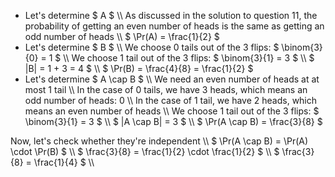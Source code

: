 <ul>
<li> Let's determine $ A $ \\
As discussed in the solution to question 11, the probability of getting an even number of heads is the same as getting an odd number of heads \\
$ \Pr(A) = \frac{1}{2} $
	<li> Let's determine $ B $ \\
	      We choose 0 tails out of the 3 flips: $ \binom{3}{0} = 1 $ \\
	      We choose 1 tail out of the 3 flips: $ \binom{3}{1} = 3 $ \\
	      $ |B| = 1 + 3 = 4 $ \\
	      $ \Pr(B) = \frac{4}{8} = \frac{1}{2} $
	<li> Let's determine $ A \cap B $ \\
	      We need an even number of heads at at most 1 tail \\
	      In the case of 0 tails, we have 3 heads, which means an odd number of heads: 0 \\
	      In the case of 1 tail, we have 2 heads, which means an even number of heads \\
	      We choose 1 tail out of the 3 flips: $ \binom{3}{1} = 3 $ \\
	      $ |A \cap B| = 3 $ \\
	      $ \Pr(A \cap B) = \frac{3}{8} $
</ul>
Now, let's check whether they're independent \\
$ \Pr(A \cap B) = \Pr(A) \cdot \Pr(B) $ \\
$ \frac{3}{8} = \frac{1}{2} \cdot \frac{1}{2} $ \\
$ \frac{3}{8} = \frac{1}{4} $ \\
